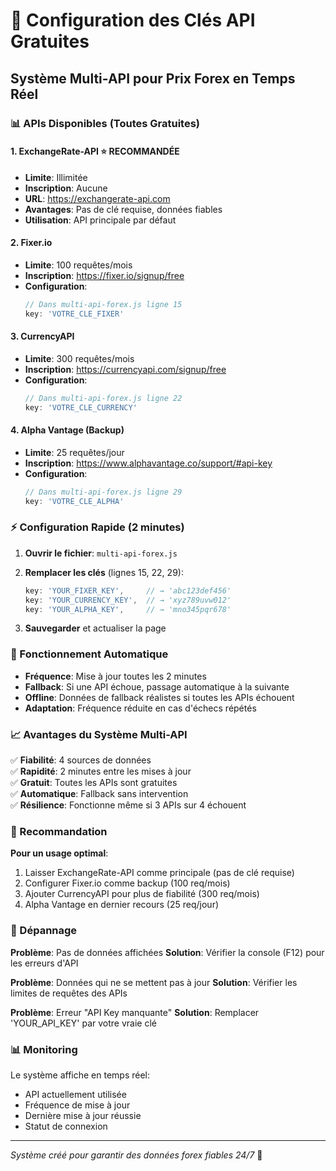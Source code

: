 # 🔑 Configuration des Clés API Gratuites

## Système Multi-API pour Prix Forex en Temps Réel

### 📊 APIs Disponibles (Toutes Gratuites)

#### 1. ExchangeRate-API ⭐ RECOMMANDÉE
- **Limite**: Illimitée
- **Inscription**: Aucune
- **URL**: https://exchangerate-api.com
- **Avantages**: Pas de clé requise, données fiables
- **Utilisation**: API principale par défaut

#### 2. Fixer.io
- **Limite**: 100 requêtes/mois
- **Inscription**: https://fixer.io/signup/free
- **Configuration**: 
  ```javascript
  // Dans multi-api-forex.js ligne 15
  key: 'VOTRE_CLE_FIXER'
  ```

#### 3. CurrencyAPI
- **Limite**: 300 requêtes/mois  
- **Inscription**: https://currencyapi.com/signup/free
- **Configuration**:
  ```javascript
  // Dans multi-api-forex.js ligne 22
  key: 'VOTRE_CLE_CURRENCY'
  ```

#### 4. Alpha Vantage (Backup)
- **Limite**: 25 requêtes/jour
- **Inscription**: https://www.alphavantage.co/support/#api-key
- **Configuration**:
  ```javascript
  // Dans multi-api-forex.js ligne 29
  key: 'VOTRE_CLE_ALPHA'
  ```

### ⚡ Configuration Rapide (2 minutes)

1. **Ouvrir le fichier**: `multi-api-forex.js`

2. **Remplacer les clés** (lignes 15, 22, 29):
   ```javascript
   key: 'YOUR_FIXER_KEY',     // → 'abc123def456'
   key: 'YOUR_CURRENCY_KEY',  // → 'xyz789uvw012'  
   key: 'YOUR_ALPHA_KEY',     // → 'mno345pqr678'
   ```

3. **Sauvegarder** et actualiser la page

### 🔄 Fonctionnement Automatique

- **Fréquence**: Mise à jour toutes les 2 minutes
- **Fallback**: Si une API échoue, passage automatique à la suivante
- **Offline**: Données de fallback réalistes si toutes les APIs échouent
- **Adaptation**: Fréquence réduite en cas d'échecs répétés

### 📈 Avantages du Système Multi-API

✅ **Fiabilité**: 4 sources de données  
✅ **Rapidité**: 2 minutes entre les mises à jour  
✅ **Gratuit**: Toutes les APIs sont gratuites  
✅ **Automatique**: Fallback sans intervention  
✅ **Résilience**: Fonctionne même si 3 APIs sur 4 échouent  

### 🎯 Recommandation

**Pour un usage optimal**:
1. Laisser ExchangeRate-API comme principale (pas de clé requise)
2. Configurer Fixer.io comme backup (100 req/mois)
3. Ajouter CurrencyAPI pour plus de fiabilité (300 req/mois)
4. Alpha Vantage en dernier recours (25 req/jour)

### 🔧 Dépannage

**Problème**: Pas de données affichées
**Solution**: Vérifier la console (F12) pour les erreurs d'API

**Problème**: Données qui ne se mettent pas à jour
**Solution**: Vérifier les limites de requêtes des APIs

**Problème**: Erreur "API Key manquante"
**Solution**: Remplacer 'YOUR_API_KEY' par votre vraie clé

### 📊 Monitoring

Le système affiche en temps réel:
- API actuellement utilisée
- Fréquence de mise à jour
- Dernière mise à jour réussie
- Statut de connexion

---
*Système créé pour garantir des données forex fiables 24/7* 🚀